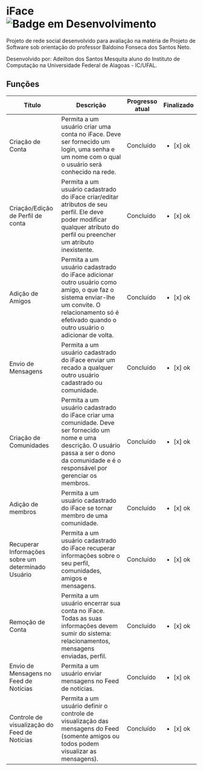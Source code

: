 # iFace <div align="left">![Badge em Desenvolvimento](http://img.shields.io/static/v1?label=STATUS&message=EM%20DESENVOLVIMENTO&color=GREEN&style=for-the-badge)

Projeto de rede social desenvolvido para avaliação na matéria de Projeto de Software sob orientação do professor Baldoino Fonseca dos Santos Neto.

Desenvolvido por: Adeilton dos Santos Mesquita aluno do Instituto de Computação na Universidade Federal de Alagoas - IC/UFAL.

## Funções 
|  Título        | Descrição | Progresso atual | Finalizado | 
|----------------|---------------|----------------|-----------|
| Criação de Conta | Permita a um usuário criar uma conta no iFace. Deve ser fornecido um login, uma senha e um nome com o qual o usuário será conhecido na rede. | Concluído | <ul><li>[x] ok</li></ul>
| Criação/Edição de Perfil de conta | Permita a um usuário cadastrado do iFace criar/editar atributos de seu perfil. Ele deve poder modificar qualquer atributo do perfil ou preencher um atributo inexistente. | Concluído | <ul><li>[x] ok</li></ul>
| Adição de Amigos | Permita a um usuário cadastrado do iFace adicionar outro usuário como amigo, o que faz o sistema enviar-lhe um convite. O relacionamento só é efetivado quando o outro usuário o adicionar de volta. | Concluído | <ul><li>[x] ok</li></ul>
| Envio de Mensagens | Permita a um usuário cadastrado do iFace enviar um recado a qualquer outro usuário cadastrado ou comunidade. | Concluído | <ul><li>[x] ok</li></ul>
| Criação de Comunidades | Permita a um usuário cadastrado do iFace criar uma comunidade. Deve ser fornecido um nome e uma descrição. O usuário passa a ser o dono da comunidade e é o responsável por gerenciar os membros. | Concluído | <ul><li>[x] ok</li></ul>
| Adição de membros | Permita a um usuário cadastrado do iFace se tornar membro de uma comunidade. | Concluído | <ul><li>[x] ok</li></ul>
| Recuperar Informações sobre um determinado Usuário | Permita a um usuário cadastrado do iFace recuperar informações sobre o seu perfil, comunidades, amigos e mensagens. | Concluído | <ul><li>[x] ok</li></ul>
| Remoção de Conta | Permita a um usuário encerrar sua conta no iFace. Todas as suas informações devem sumir do sistema: relacionamentos, mensagens enviadas, perfil. | Concluído | <ul><li>[x] ok</li></ul>
| Envio de Mensagens no Feed de Notícias | Permita a um usuário enviar mensagens no Feed de notícias. | Concluído | <ul><li>[x] ok</li></ul>
| Controle de visualização do Feed de Notícias | Permita a um usuário definir o controle de visualização das mensagens do Feed (somente amigos ou todos podem visualizar as mensagens). | Concluído | <ul><li>[x] ok</li></ul>
